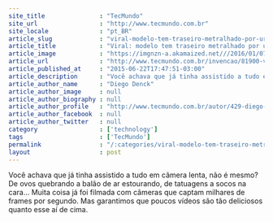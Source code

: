 ```yaml
---
site_title               : "TecMundo"
site_url                 : "http://www.tecmundo.com.br"
site_locale              : "pt_BR"
article_slug             : "viral-modelo-tem-traseiro-metralhado-por-ursinhos-de-goma-em-camera-lenta"
article_title            : "Viral: modelo tem traseiro metralhado por ursinhos de goma em câmera lenta"
article_image            : "https://imgnzn-a.akamaized.net///2016/01/07/07184914456567-t1200x480.jpg"
article_url              : "http://www.tecmundo.com.br/invencao/81900-viral-modelo-tem-traseiro-metralhado-ursinhos-goma-camera-lenta.htm"
article_published_at     : "2015-06-22T17:47:51-03:00"
article_description      : "Você achava que já tinha assistido a tudo em câmera lenta, não é mesmo? De ovos quebrando a balão de ar estourando, de tatuagens a socos na cara... Muita coisa já foi filmada com câmeras que captam milhares de frames por segundo. Mas garantimos que poucos vídeos são tão deliciosos quanto esse aí de cima."
article_author_name      : "Diego Denck"
article_author_image     : null
article_author_biography : null
article_author_profile   : "http://www.tecmundo.com.br/autor/429-diego-denck/"
article_author_facebook  : null
article_author_twitter   : null
category                 : ['technology']
tags                     : ['TecMundo']
permalink                : "/:categories/viral-modelo-tem-traseiro-metralhado-por-ursinhos-de-goma-em-camera-lenta/"
layout                   : post
---
```


Você achava que já tinha assistido a tudo em câmera lenta, não é mesmo? De ovos quebrando a balão de ar estourando, de tatuagens a socos na cara... Muita coisa já foi filmada com câmeras que captam milhares de frames por segundo. Mas garantimos que poucos vídeos são tão deliciosos quanto esse aí de cima.
